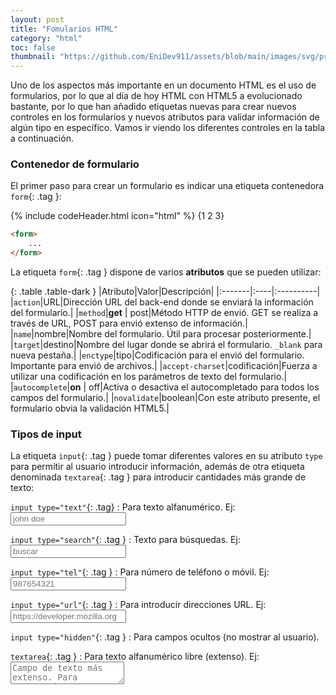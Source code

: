 ```yaml
---
layout: post
title: "Fomularios HTML"
category: "html"
toc: false
thumbnail: "https://github.com/EniDev911/assets/blob/main/images/svg/programming/html5.svg?raw=true"
---
```


Uno de los aspectos más importante en un documento HTML es el uso de formularios, por lo que al día de hoy HTML con HTML5 a evolucionado bastante, por lo que han añadido etiquetas nuevas para crear nuevos controles en los formularios y nuevos atributos para validar información de algún tipo en específico. Vamos ir viendo los diferentes controles en la tabla a continuación.

### Contenedor de formulario

El primer paso para crear un formulario es indicar una etiqueta contenedora `form`{: .tag }:

{% include codeHeader.html icon="html" %}
{1 2 3}
```html
<form>
	...
</form>
```

La etiqueta `form`{: .tag } dispone de varios **atributos** que se pueden utilizar:

{: .table .table-dark }
|Atributo|Valor|Descripción|
|:-------|:----|:----------|
|`action`|URL|Dirección URL del back-end donde se enviará la información del formulario.|
|`method`|**get** \| post|Método HTTP de envió. GET se realiza a través de URL, POST para envió extenso de información.|
|`name`|nombre|Nombre del formulario. Útil para procesar posteriormente.|
|`target`|destino|Nombre del lugar donde se abrirá el formulario. `_blank` para nueva pestaña.|
|`enctype`|tipo|Codificación para el envió del formulario. Importante para envió de archivos.|
|`accept-charset`|codificación|Fuerza a utilizar una codificación en los parámetros de texto del formulario.|
|`autocomplete`|**on** \| off|Activa o desactiva el autocompletado para todos los campos del formulario.|
|`novalidate`|boolean|Con este atributo presente, el formulario obvia la validación HTML5.|

### Tipos de input

La etiqueta `input`{: .tag } puede tomar diferentes valores en su atributo `type` para permitir al usuario introducir información, además de otra etiqueta denominada `textarea`{: .tag } para introducir cantidades más grande de texto:

`input type="text"`{: .tag}
: Para texto alfanumérico. Ej:
<input type="text" placeholder="john doe" class="w-100">

`input type="search"`{: .tag }
: Texto para búsquedas. Ej:
<input type="search" placeholder="buscar" class="w-100">

`input type="tel"`{: .tag }
: Para número de teléfono o móvil. Ej:
<input type="tel" placeholder="987654321" class="w-100">

`input type="url"`{: .tag }
: Para introducir direcciones URL. Ej:
<input type="url" placeholder="https://developer.mozilla.org" class="w-100">

`input type="hidden"`{: .tag }
: Para campos ocultos (no mostrar al usuario).
<input type="hidden" class="w-100">

`textarea`{: .tag }
: Para texto alfanumérico libre (extenso). Ej: <textarea class="w-100" placeholder="Campo de texto más extenso. Para comentarios o descripciones"></textarea>

